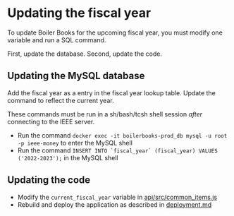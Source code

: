# Updating the fiscal year

To update Boiler Books for the upcoming fiscal year, you must modify one variable and run a SQL command.

First, update the database. Second, update the code.

## Updating the MySQL database

Add the fiscal year as a entry in the fiscal year lookup table. Update the command to reflect the current year.

These commands must be run in a sh/bash/tcsh shell session _after_ connecting to the IEEE server.

* Run the command `docker exec -it boilerbooks-prod_db mysql -u root -p ieee-money` to enter the MySQL shell
* Run the command ``INSERT INTO `fiscal_year` (fiscal_year) VALUES ('2022-2023');`` in the MySQL shell

## Updating the code

* Modify the `current_fiscal_year` variable in [api/src/common_items.js](https://github.com/PurdueIEEE/boilerbooks/blob/master/api/src/common_items.js#L66)
* Rebuild and deploy the application as described in [deployment.md](deployment.md#ieee-deploy-information)
